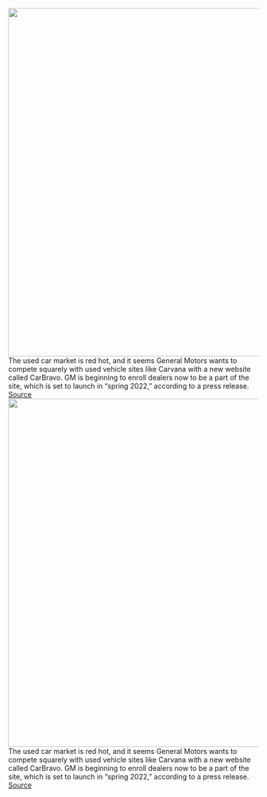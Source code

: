 <img src='https://cdn.vox-cdn.com/thumbor/kMLkmNIjqkTEBOQhs0sqxVltTs0=/0x0:2040x1360/1200x800/filters:focal(857x517:1183x843)/cdn.vox-cdn.com/uploads/chorus_image/image/70380696/acastro_200406_1777_gm_0001.0.0.jpg' width='700px' /><br/>
The used car market is red hot, and it seems General Motors wants to compete squarely with used vehicle sites like Carvana with a new website called CarBravo. GM is beginning to enroll dealers now to be a part of the site, which is set to launch in “spring 2022,” according to a press release.
<a href='https://www.theverge.com/2022/1/12/22880695/gm-general-motors-carbravo-online-used-car-marketplace-website'> Source <a/><img src='https://cdn.vox-cdn.com/thumbor/kMLkmNIjqkTEBOQhs0sqxVltTs0=/0x0:2040x1360/1200x800/filters:focal(857x517:1183x843)/cdn.vox-cdn.com/uploads/chorus_image/image/70380696/acastro_200406_1777_gm_0001.0.0.jpg' width='700px' /><br/>
The used car market is red hot, and it seems General Motors wants to compete squarely with used vehicle sites like Carvana with a new website called CarBravo. GM is beginning to enroll dealers now to be a part of the site, which is set to launch in “spring 2022,” according to a press release.
<a href='https://www.theverge.com/2022/1/12/22880695/gm-general-motors-carbravo-online-used-car-marketplace-website'> Source <a/>
